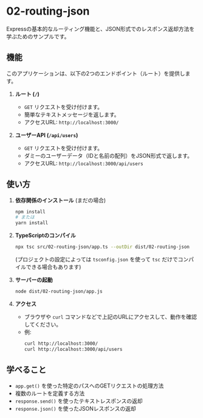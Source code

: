 # 02-routing-json

Expressの基本的なルーティング機能と、JSON形式でのレスポンス返却方法を学ぶためのサンプルです。

## 機能

このアプリケーションは、以下の2つのエンドポイント（ルート）を提供します。

1.  **ルート (`/`)**
    -   `GET` リクエストを受け付けます。
    -   簡単なテキストメッセージを返します。
    -   アクセスURL: `http://localhost:3000/`

2.  **ユーザーAPI (`/api/users`)**
    -   `GET` リクエストを受け付けます。
    -   ダミーのユーザーデータ（IDと名前の配列）をJSON形式で返します。
    -   アクセスURL: `http://localhost:3000/api/users`

## 使い方

1.  **依存関係のインストール** (まだの場合)
    ```bash
    npm install
    # または
    yarn install
    ```

2.  **TypeScriptのコンパイル**
    ```bash
    npx tsc src/02-routing-json/app.ts --outDir dist/02-routing-json
    ```
    (プロジェクトの設定によっては `tsconfig.json` を使って `tsc` だけでコンパイルできる場合もあります)

3.  **サーバーの起動**
    ```bash
    node dist/02-routing-json/app.js
    ```

4.  **アクセス**
    -   ブラウザや `curl` コマンドなどで上記のURLにアクセスして、動作を確認してください。
    -   例:
        ```bash
        curl http://localhost:3000/
        curl http://localhost:3000/api/users
        ```

## 学べること

-   `app.get()` を使った特定のパスへのGETリクエストの処理方法
-   複数のルートを定義する方法
-   `response.send()` を使ったテキストレスポンスの返却
-   `response.json()` を使ったJSONレスポンスの返却 